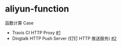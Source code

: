 # aliyun-function

函数计算 Case

- Travis CI HTTP Proxy [#1](./travis_ci)
- Dingtalk HTTP Push Server (钉钉 HTTP 推送服务) [#2](./dingtalk_http_push/http_push_server.js)
